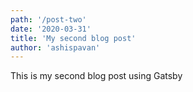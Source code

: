 ```yaml
---
path: '/post-two'
date: '2020-03-31'
title: 'My second blog post'
author: 'ashispavan'
---
```



This is my second blog post using Gatsby